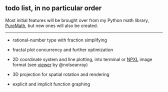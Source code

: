 ## **todo list,** in no particular order

Most initial features will be brought over from my Python math library, [PureMath](https://github.com/nptnl/puremath), but new ones will also be created.

---

- rational-number type with fraction simplifying

- fractal plot concurrency and further optimization

- 2D coordinate system and line plotting, into terminal or
[NPXL](https://github.com/nptnl/nxl)
image format
(see [viewer](https://github.com/notseanray/npxl-viewer) by @notseanray)

- 3D projection for spatial rotation and rendering

- explicit and implicit function graphing